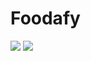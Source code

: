 # **Foodafy**

<p>
    <img src="https://img.shields.io/badge/iOS-12.0+-blue.svg" />
    <img src="https://img.shields.io/badge/Swift-4.2-brightgreen.svg" />
</p>

<blockquote class="imgur-embed-pub" lang="en" data-id="a/noUFSDN"><a href="//imgur.com/noUFSDN"></a></blockquote><script async src="//s.imgur.com/min/embed.js" charset="utf-8"></script>
